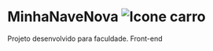 # MinhaNaveNova ![Icone carro](https://i.imgur.com/d28PA59.png)
Projeto desenvolvido para faculdade. Front-end
